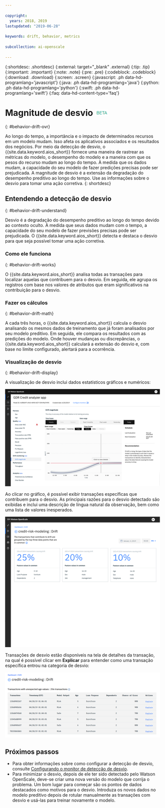 ```yaml
---

copyright:
  years: 2018, 2019
lastupdated: "2019-06-28"

keywords: drift, behavior, metrics

subcollection: ai-openscale

---
```


{:shortdesc: .shortdesc}
{:external: target="_blank" .external}
{:tip: .tip}
{:important: .important}
{:note: .note}
{:pre: .pre}
{:codeblock: .codeblock}
{:download: .download}
{:screen: .screen}
{:javascript: .ph data-hd-programlang='javascript'}
{:java: .ph data-hd-programlang='java'}
{:python: .ph data-hd-programlang='python'}
{:swift: .ph data-hd-programlang='swift'}
{:faq: data-hd-content-type='faq'}

# Magnitude de desvio ![beta tag](images/beta.png)
{: #behavior-drift-ovr}

Ao longo do tempo, a importância e o impacto de determinados recursos em um modelo mudam. Isso afeta os aplicativos associados e os resultados dos negócios. Por meio da detecção de desvio, o {{site.data.keyword.aios_short}} fornece uma maneira de rastrear as métricas do modelo, o desempenho do modelo e a maneira com que os pesos do recurso mudam ao longo do tempo. À medida que os dados mudam, a capacidade do seu modelo de fazer predições precisas pode ser prejudicada. A magnitude de desvio é a extensão da degradação do desempenho preditivo ao longo do tempo. Use as informações sobre o desvio para tomar uma ação corretiva.
{: shortdesc}

## Entendendo a detecção de desvio
{: #behavior-drift-understand}

Desvio é a degradação do desempenho preditivo ao longo do tempo devido ao contexto oculto. À medida que seus dados mudam com o tempo, a capacidade do seu modelo de fazer previsões precisas pode ser prejudicada. O {{site.data.keyword.aios_short}} detecta e destaca o desvio para que seja possível tomar uma ação corretiva.

### Como ele funciona
{: #behavior-drift-works}

O {{site.data.keyword.aios_short}} analisa todas as transações para localizar aquelas que contribuem para o desvio. Em seguida, ele agrupa os registros com base nos valores de atributos que eram significativos na contribuição para o desvio.

### Fazer os cálculos
{: #behavior-drift-math}

A cada três horas, o {{site.data.keyword.aios_short}} calcula o desvio analisando os mesmos dados de treinamento que já foram analisados por seu modelo preditivo. Em seguida, ele compara os resultados com as predições do modelo. Onde houver mudanças ou discrepâncias, o {{site.data.keyword.aios_short}} calculará a extensão do desvio e, com base no limite configurado, alertará para a ocorrência. 


### Visualização de desvio
{: #behavior-drift-display}

A visualização de desvio inclui dados estatísticos gráficos e numéricos:

![gráfico de métricas de justiça mostrando o desvio inferior ao limite configurado](images/drift-example.png)

Ao clicar no gráfico, é possível exibir transações específicas que contribuem para o desvio. As principais razões para o desvio detectado são exibidas e inclui uma descrição de língua natural da observação, bem como uma lista de valores inesperados.

![gráfico de métricas de justiça mostrando o desvio inferior ao limite configurado](images/drift-detection-example.png)

Transações de desvio estão disponíveis na tela de detalhes da transação, na qual é possível clicar em **Explicar** para entender como uma transação específica entrou na categoria de desvio:

![gráfico de métricas de justiça mostrando o desvio inferior ao limite configurado](images/drift-detection-transactions.png)


## Próximos passos

- Para obter informações sobre como configurar a detecção de desvio, consulte [Configurando o monitor de detecção de desvio](/docs/services/ai-openscale?topic=ai-openscale-behavior-drift-config).
- Para minimizar o desvio, depois de ele ter sido detectado pelo Watson OpenScale, deve-se criar uma nova versão do modelo que corrija o problema. Um bom lugar para começar são os pontos de dados destacados como motivos para o desvio. Introduza os novos dados no modelo preditivo depois de rotular manualmente as transações com desvio e usá-las para treinar novamente o modelo.


